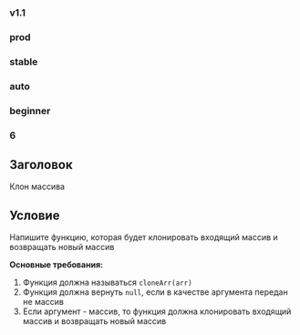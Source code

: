 ### v1.1 ###
### prod ###
### stable ###
### auto ###
### beginner ###
### 6 ###

## Заголовок ##
Клон массива

## Условие ##
<p>Напишите функцию, которая будет клонировать входящий массив и возвращать новый массив</p>

<b>Основные требования:</b>
<ol>
    <li>Функция должна называться <code>cloneArr(arr)</code></li>
    <li>Функция должна вернуть <code>null</code>, если в качестве аргумента передан не массив</li>
    <li>Если аргумент - массив, то функция должна клонировать входящий массив и возвращать новый массив</li>
</ol>
